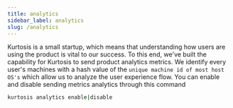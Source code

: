 ```yaml
---
title: analytics
sidebar_label: analytics
slug: /analytics
---
```


Kurtosis is a small startup, which means that understanding how users are using the product is vital to our success. To this end, we've built the capability for Kurtosis to send product analytics metrics.
We identify every user's machines with a hash value of the `unique machine id of most host OS's` which allow us to analyze the user experience flow.
You can enable and disable sending metrics analytics through this command

```bash
kurtosis analytics enable|disable
```

